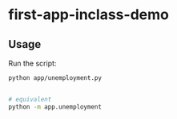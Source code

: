 # first-app-inclass-demo


## Usage


Run the script:

```sh
python app/unemployment.py


# equivalent
python -m app.unemployment 